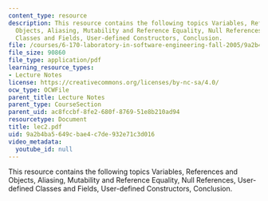 ```yaml
---
content_type: resource
description: This resource contains the following topics Variables, References and
  Objects, Aliasing, Mutability and Reference Equality, Null References, User-defined
  Classes and Fields, User-defined Constructors, Conclusion.
file: /courses/6-170-laboratory-in-software-engineering-fall-2005/9a2b4ba5649cbae4c7de932e71c3d016_lec2.pdf
file_size: 90860
file_type: application/pdf
learning_resource_types:
- Lecture Notes
license: https://creativecommons.org/licenses/by-nc-sa/4.0/
ocw_type: OCWFile
parent_title: Lecture Notes
parent_type: CourseSection
parent_uid: ac8fccbf-8fe2-680f-8769-51e8b210ad94
resourcetype: Document
title: lec2.pdf
uid: 9a2b4ba5-649c-bae4-c7de-932e71c3d016
video_metadata:
  youtube_id: null
---
```

This resource contains the following topics Variables, References and Objects, Aliasing, Mutability and Reference Equality, Null References, User-defined Classes and Fields, User-defined Constructors, Conclusion.